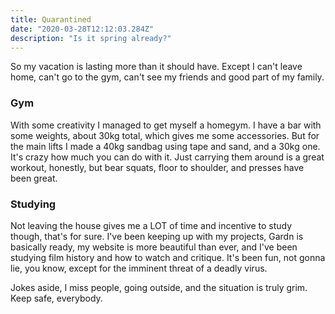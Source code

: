 ```yaml
---
title: Quarantined
date: "2020-03-28T12:12:03.284Z"
description: "Is it spring already?"
---
```



<p>So my vacation is lasting more than it should have. Except I can't leave home, can't go to the gym, can't see my friends and good part of my family.

<h3>Gym</h3>
<p>With some creativity I managed to get myself a homegym. I have a bar with some weights, about 30kg total, which gives me some accessories. But for the main lifts I made a 40kg sandbag using tape and sand, and a 30kg one. It's crazy how much you can do with it. Just carrying them around is a great workout, honestly, but bear squats, floor to shoulder, and presses have been great.<p>

<h3>Studying</h3>
<p>Not leaving the house gives me a LOT of time and incentive to study though, that's for sure. I've been keeping up with my projects, Gardn is basically ready, my website is more beautiful than ever, and I've been studying film history and how to watch and critique. It's been fun, not gonna lie, you know, except for the imminent threat of a deadly virus.

Jokes aside, I miss people, going outside, and the situation is truly grim. Keep safe, everybody.
